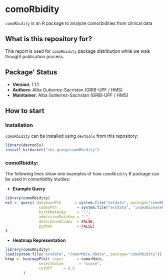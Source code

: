 # comoRbidity

`comoRbidity` is an R package to analyze comorbidities from clinical data


## What is this repository for?

This report is used for `comoRbidity` package distribution while we walk thought publication process. 

## Package' Status

 * __Version__: 1.1.1
 * __Authors__: Alba Gutierrez-Sacristan (GRIB-UPF / HMS)
 * __Maintainer__: Alba Gutierrez-Sacristan (GRIB-UPF / HMS)

## How to start

### Installation

`comoRbidity` can be installed using `devtools` from this repository:

```R
library(devtools)
install_bitbucket("ibi_group/comoRbidity")
```

### comoRbidity:

The following lines show one examples of how `comoRbidity` R package can be used in comorbidity studies:

* __Example Query__

```R
library(comoRbidity)
ex1 <- query( databasePth      = system.file("extdata", package="comoRbidity"),
               codesPth         = system.file("extdata", "indexDiseaseCodes.txt", package="comoRbidity"),
               birthDataSep     = "-",
               admissionDataSep = "-",
               determinedCodes  = FALSE,
               python           = FALSE)
)
```

* __Heatmap Representation__

```R
library(comoRbidity)
load(system.file("extdata", "comorMale.RData", package="comoRbidity"))
htmp <- heatmapPlot( input      = comorMale, 
               selectValue       = "score", 
               cutOff     = 0.5
        )

```
 
```

